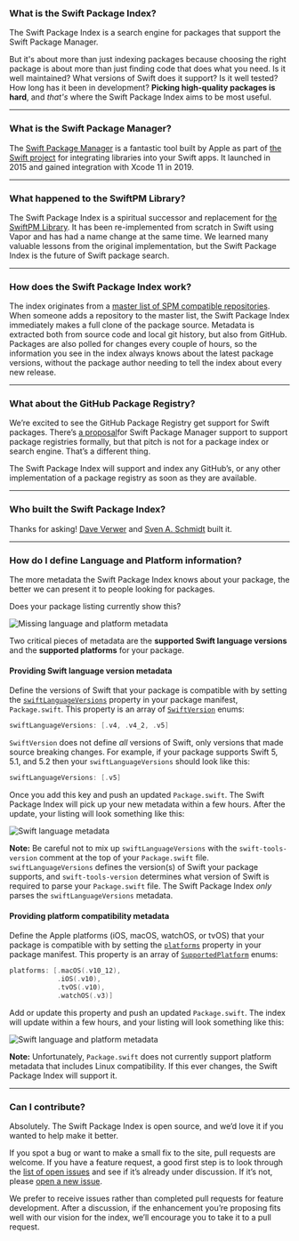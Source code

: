 <h3 id="what-is-the-spi">What is the Swift Package Index?</h3>

The Swift Package Index is a search engine for packages that support the Swift Package Manager.

But it's about more than just indexing packages because choosing the right package is about more than just finding code that does what you need. Is it well maintained? What versions of Swift does it support? Is it well tested? How long has it been in development? **Picking high-quality packages is hard**, and *that's* where the Swift Package Index aims to be most useful.

---

<h3 id="what-is-the-spm">What is the Swift Package Manager?</h3>

The [Swift Package Manager](https://swift.org/package-manager/) is a fantastic tool built by Apple as part of [the Swift project](https://swift.org) for integrating libraries into your Swift apps. It launched in 2015 and gained integration with Xcode 11 in 2019.

---

<h3 id="swiftpm-library">What happened to the SwiftPM Library?</h3>

The Swift Package Index is a spiritual successor and replacement for [the SwiftPM Library](https://i.imgur.com/Gal6NCA.png). It has been re-implemented from scratch in Swift using Vapor and has had a name change at the same time. We learned many valuable lessons from the original implementation, but the Swift Package Index is the future of Swift package search.

---

<h3 id="how-does-it-work">How does the Swift Package Index work?</h3>

The index originates from a [master list of SPM compatible repositories](https://github.com/daveverwer/SwiftPMLibrary/blob/master/packages.json). When someone adds a repository to the master list, the Swift Package Index immediately makes a full clone of the package source. Metadata is extracted both from source code and local git history, but also from GitHub. Packages are also polled for changes every couple of hours, so the information you see in the index always knows about the latest package versions, without the package author needing to tell the index about every new release.

---

<h3 id="package-registry">What about the GitHub Package Registry?</h3>

We’re excited to see the GitHub Package Registry get support for Swift packages. There’s [a proposal](https://forums.swift.org/t/swift-package-registry-service/37219)for Swift Package Manager support to support package registries formally, but that pitch is not for a package index or search engine. That’s a different thing.

The Swift Package Index will support and index any GitHub’s, or any other implementation of a package registry as soon as they are available.

---

<h3 id="creators">Who built the Swift Package Index?</h3>

Thanks for asking! [Dave Verwer](https://daveverwer.com) and [Sven A. Schmidt](https://finestructure.co/) built it.

---

<h3 id="language-and-platforms">How do I define Language and Platform information?</h3>

The more metadata the Swift Package Index knows about your package, the better we can present it to people looking for packages.

Does your package listing currently show this?

![Missing language and platform metadata](https://i.imgur.com/03STheq.png)

Two critical pieces of metadata are the **supported Swift language versions** and the **supported platforms** for your package.

#### Providing Swift language version metadata

Define the versions of Swift that your package is compatible with by setting the [`swiftLanguageVersions`](https://developer.apple.com/documentation/swift_packages/package/3197887-swiftlanguageversions) property in your package manifest, `Package.swift`. This property is an array of [`SwiftVersion`](https://developer.apple.com/documentation/swift_packages/swiftversion) enums:

```swift
swiftLanguageVersions: [.v4, .v4_2, .v5]
```

`SwiftVersion` does not define *all* versions of Swift, only versions that made source breaking changes. For example, if your package supports Swift 5, 5.1, and 5.2 then your `swiftLanguageVersions` should look like this:

```swift
swiftLanguageVersions: [.v5]
```

Once you add this key and push an updated `Package.swift`. The Swift Package Index will pick up your new metadata within a few hours. After the update, your listing will look something like this:

![Swift language metadata](https://i.imgur.com/vyo3o9i.png)

**Note:** Be careful not to mix up `swiftLanguageVersions` with the `swift-tools-version` comment at the top of your `Package.swift` file. `swiftLanguageVersions` defines the version(s) of Swift your package supports, and `swift-tools-version` determines what version of Swift is required to parse your `Package.swift` file. The Swift Package Index *only* parses the `swiftLanguageVersions` metadata.

#### Providing platform compatibility metadata

Define the Apple platforms (iOS, macOS, watchOS, or tvOS) that your package is compatible with by setting the [`platforms`](https://developer.apple.com/documentation/swift_packages/package/3197886-platforms) property in your package manifest. This property is an array of [`SupportedPlatform`](https://developer.apple.com/documentation/swift_packages/supportedplatform) enums:

```swift
platforms: [.macOS(.v10_12),
            .iOS(.v10),
            .tvOS(.v10),
            .watchOS(.v3)]
```

Add or update this property and push an updated `Package.swift`.  The index will update within a few hours, and your listing will look something like this:

![Swift language and platform metadata](https://i.imgur.com/RMe0fcK.png)

**Note:** Unfortunately, `Package.swift` does not currently support platform metadata that includes Linux compatibility. If this ever changes, the Swift Package Index will support it.

---

<h3 id="contributing">Can I contribute?</h3>

Absolutely. The Swift Package Index is open source, and we’d love it if you wanted to help make it better.

If you spot a bug or want to make a small fix to the site, pull requests are welcome. If you have a feature request, a good first step is to look through the [list of open issues](https://github.com/SwiftPackageIndex/SwiftPackageIndex-Server/issues) and see if it’s already under discussion. If it’s not, please [open a new issue](https://github.com/SwiftPackageIndex/SwiftPackageIndex-Server/issues/new/choose).

We prefer to receive issues rather than completed pull requests for feature development. After a discussion, if the enhancement you’re proposing fits well with our vision for the index, we’ll encourage you to take it to a pull request.
